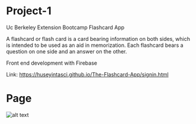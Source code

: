 # Project-1

Uc Berkeley Extension Bootcamp  Flashcard App

A flashcard or flash card is a card bearing information on both sides, which is intended to be used as an aid in memorization. Each flashcard bears a question on one side and an answer on the other.

Front end development with Firebase

 Link: https://huseyintasci.github.io/The-Flashcard-App/signin.html



Page
===
![alt text](https://github.com/HUSEYINTASCI/The-Flashcard-App/blob/master/assets/images/flashcard.PNG)